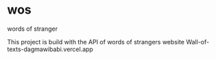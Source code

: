 # wos

words of stranger


This project is build with the API of words of strangers website
Wall-of-texts-dagmawibabi.vercel.app
